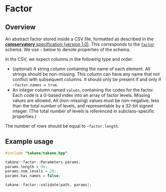 # Factor

## Overview

An abstract factor stored inside a CSV file, formatted as described in the [**comservatory** specification (version 1.0)](https://github.com/ArtifactDB/comservatory).
This corresponds to the [`factor`](https://github.com/ArtifactDB/BiocObjectSchemas/raw/master/raw/factor/v1.json) schema.
We use `~` below to denote properties of the schema.

In ths CSV, we expect columns in the following type and order:

- (optional) A string column containing the name of each element.
  All strings should be non-missing.
  This column can have any name that not conflict with subsequent columns.
  It should only be present if and only if `~factor.names = true`.
- An integer column named `values`, containing the codes for the factor.
  Each code is a 0-based index into an array of factor levels.
  Missing values are allowed.
  All (non-missing) values must be non-negative, less than the total number of levels, and representable by a 32-bit signed integer.
  (The total number of levels is referenced in subclass-specific properties.)

The number of rows should be equal to `~factor.length`.

## Example usage

```cpp
#include "takane/takane.hpp"

takane::factor::Parameters params;
params.length = 99;
params.num_levels = 20;
params.has_names = false;

takane::factor::validate(path, params);
```
